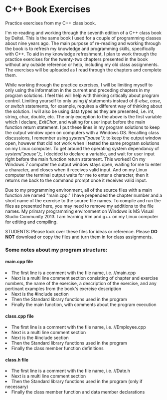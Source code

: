 # C++ Book Exercises
Practice exercises from my C++ class book.

<p>I'm re-reading and working through the seventh edition of a C++ class book by Deitel. This is the same book I used for a couple of programming classes about nine years ago. The main purpose of re-reading and working through the book is to refresh my knowledge and programming skills, specifically with C++. To aid in my knowledge refreshment, I plan to work through the practice exercises for the twenty-two chapters presented in the book without any outside reference or help, including my old class assignments. The exercises will be uploaded as I read through the chapters and complete them.</p>

<p>While working through the practice exercises, I will be limiting myself to only using the information in the current and preceding chapters in my program solutions. I feel this will help with thinking critically about program control. Limiting yourself to only using <i>if</i> statements instead of <i>if-else</i>, <i>case</i>, or <i>switch</i> statements, for example, requires a different way of thinking about the solution. I will also be using data types as they are presented, i.e. int, string, char, double, etc. The only exception to the above is the first variable which I declare, <i>ExitChar</i>, and waiting for user input before the main function return statement. I put these lines in my program solutions to keep the output window open on computers with a Windows OS. Recalling class discussions, I remember using <i>system("pause");</i> to keep the output window open, however that did not work when I tested the same program solutions on my Linux computer. To get around the operating system dependancy of <i>system("pause");</i>, I decided to declare a variable, and wait for user input right before the main function return statement. This worked! On my Windows 7 computer the output window stays open, waiting for me to enter a character, and closes when it receives valid input. And on my Linux computer the terminal output waits for me to enter a character, then it returns me back to the command prompt once it receives valid input.</p>

<p>Due to my programming environment, all of the source files with a main function are named "main.cpp." I have prepended the chapter number and a short name of the exercise to the source file names. To compile and run the files as presented here, you may need to remove my additions to the file names. My primary programming environment on Windows is MS Visual Studio Community 2013. I am learning Vim and g++ on my Linux computer for editing and compiling.</p>

<p>STUDENTS: Please look over these files for ideas or reference. Please <b>DO NOT</b> download or copy the files and turn them in for class assignments.</p>

<h3>Some notes about my program structure:</h3>
 <h4> main.cpp file </h4>
  <li>The first line is a comment with the file name, i.e. //main.cpp
  <li>Next is a multi line comment section consisting of chapter and exercise numbers, the name of the exercise, a description of the
     exercise, and any pertinant examples from the book's exercise description
  <li>Next is the #include section
  <li>Then the Standard library functions used in the program
  <li>Finally the main function, with comments about the program execution
   <p></p>
  
  <h4>class.cpp file</h4>
  <li>The first line is a comment with the file name, i.e. //Employee.cpp
  <li>Next is a multi line comment section
  <li>Next is the #include section
  <li>Then the Standard library functions used in the program
  <li>Finally the class member function definitions
   <p></p>
  
  <h4>class.h file</h4>
  <li>The first line is a comment with the file name, i.e. //Date.h
  <li>Next is a multi line comment section
  <li>Then the Standard library functions used in the program (only if necessary)
  <li>Finally the class member function and data member declarations
